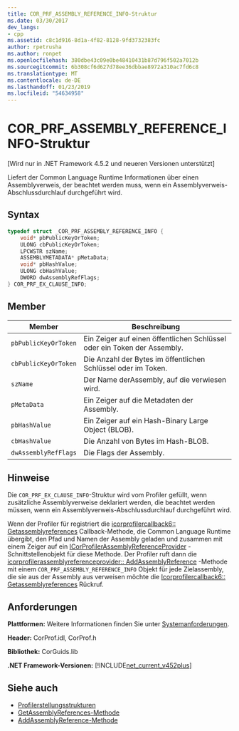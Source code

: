 ```yaml
---
title: COR_PRF_ASSEMBLY_REFERENCE_INFO-Struktur
ms.date: 03/30/2017
dev_langs:
- cpp
ms.assetid: c8c1d916-8d1a-4f82-8128-9fd3732383fc
author: rpetrusha
ms.author: ronpet
ms.openlocfilehash: 380dbe43c09e0be48410431b87d796f502a7012b
ms.sourcegitcommit: 6b308cf6d627d78ee36dbbae8972a310ac7fd6c8
ms.translationtype: MT
ms.contentlocale: de-DE
ms.lasthandoff: 01/23/2019
ms.locfileid: "54634958"
---
```

# <a name="corprfassemblyreferenceinfo-structure"></a>COR_PRF_ASSEMBLY_REFERENCE_INFO-Struktur
[Wird nur in .NET Framework 4.5.2 und neueren Versionen unterstützt]  
  
 Liefert der Common Language Runtime Informationen über einen Assemblyverweis, der beachtet werden muss, wenn ein Assemblyverweis-Abschlussdurchlauf durchgeführt wird.  
  
## <a name="syntax"></a>Syntax  
  
```cpp  
typedef struct _COR_PRF_ASSEMBLY_REFERENCE_INFO {  
    void* pbPublicKeyOrToken;  
    ULONG cbPublicKeyOrToken;  
    LPCWSTR szName;  
    ASSEMBLYMETADATA* pMetaData;  
    void* pbHashValue;  
    ULONG cbHashValue;  
    DWORD dwAssemblyRefFlags;  
} COR_PRF_EX_CLAUSE_INFO;  
```  
  
## <a name="members"></a>Member  
  
|Member|Beschreibung|  
|------------|-----------------|  
|`pbPublicKeyOrToken`|Ein Zeiger auf einen öffentlichen Schlüssel oder ein Token der Assembly.|  
|`cbPublicKeyOrToken`|Die Anzahl der Bytes im öffentlichen Schlüssel oder im Token.|  
|`szName`|Der Name derAssembly, auf die verwiesen wird.|  
|`pMetaData`|Ein Zeiger auf die Metadaten der Assembly.|  
|`pbHashValue`|Ein Zeiger auf ein Hash-Binary Large Object (BLOB).|  
|`cbHashValue`|Die Anzahl von Bytes im Hash-BLOB.|  
|`dwAssemblyRefFlags`|Die Flags der Assembly.|  
  
## <a name="remarks"></a>Hinweise  
 Die `COR_PRF_EX_CLAUSE_INFO`-Struktur wird vom Profiler gefüllt, wenn zusätzliche Assemblyverweise deklariert werden, die beachtet werden müssen, wenn ein Assemblyverweis-Abschlussdurchlauf durchgeführt wird.  
  
 Wenn der Profiler für registriert die [icorprofilercallback6:: Getassemblyreferences](../../../../docs/framework/unmanaged-api/profiling/icorprofilercallback6-getassemblyreferences-method.md) Callback-Methode, die Common Language Runtime übergibt, den Pfad und Namen der Assembly geladen und zusammen mit einem Zeiger auf ein [ ICorProfilerAssemblyReferenceProvider](../../../../docs/framework/unmanaged-api/profiling/icorprofilerassemblyreferenceprovider-interface.md) -Schnittstellenobjekt für diese Methode. Der Profiler ruft dann die [icorprofilerassemblyreferenceprovider:: AddAssemblyReference](../../../../docs/framework/unmanaged-api/profiling/icorprofilerassemblyreferenceprovider-addassemblyreference-method.md) -Methode mit einem `COR_PRF_ASSEMBLY_REFERENCE_INFO` Objekt für jede Zielassembly, die sie aus der Assembly aus verweisen möchte die [ Icorprofilercallback6:: Getassemblyreferences](../../../../docs/framework/unmanaged-api/profiling/icorprofilercallback6-getassemblyreferences-method.md) Rückruf.  
  
## <a name="requirements"></a>Anforderungen  
 **Plattformen:** Weitere Informationen finden Sie unter [Systemanforderungen](../../../../docs/framework/get-started/system-requirements.md).  
  
 **Header:** CorProf.idl, CorProf.h  
  
 **Bibliothek:** CorGuids.lib  
  
 **.NET Framework-Versionen:** [!INCLUDE[net_current_v452plus](../../../../includes/net-current-v452plus-md.md)]  
  
## <a name="see-also"></a>Siehe auch
- [Profilerstellungsstrukturen](../../../../docs/framework/unmanaged-api/profiling/profiling-structures.md)
- [GetAssemblyReferences-Methode](../../../../docs/framework/unmanaged-api/profiling/icorprofilercallback6-getassemblyreferences-method.md)
- [AddAssemblyReference-Methode](../../../../docs/framework/unmanaged-api/profiling/icorprofilerassemblyreferenceprovider-addassemblyreference-method.md)

